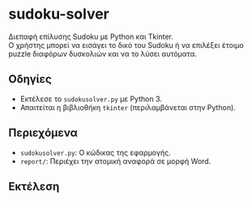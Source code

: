 # sudoku-solver

Διεπαφή επίλυσης Sudoku με Python και Tkinter.  
Ο χρήστης μπορεί να εισάγει το δικό του Sudoku ή να επιλέξει έτοιμο puzzle διαφόρων δυσκολιών και να το λύσει αυτόματα.

## Οδηγίες
- Εκτέλεσε το `sudokusolver.py` με Python 3.
- Απαιτείται η βιβλιοθήκη `tkinter` (περιλαμβάνεται στην Python).

## Περιεχόμενα
- `sudokusolver.py`: Ο κώδικας της εφαρμογής.
- `report/`: Περιέχει την ατομική αναφορά σε μορφή Word.

## Εκτέλεση
